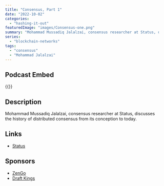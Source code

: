 ```yaml
---
title: "Consensus, Part 1"
date: "2022-10-02"
categories: 
  - "hashing-it-out"
featuredImage: "images/Consensus-one.png"
summary: "Mohammad Mussadiq Jalalzai, consensus researcher at Status, discusses the history of distributed consensus from its conception to today. "
series:
  - "blockchain-networks"
tags:
  - "consensus" 
  - "Mohammad Jalalzai"
---
```


## Podcast Embed
{{<podcast-embed url="https://embed.sounder.fm/play/479566">}}


## Description
Mohammad Mussadiq Jalalzai, consensus researcher at Status, discusses the history of distributed consensus from its conception to today. 

## Links 
- [Status](https://status.im)

## Sponsors
- [ZenGo]()
- [Draft Kings]()
